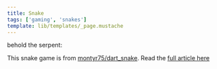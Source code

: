 ```yaml
---
title: Snake
tags: ['gaming', 'snakes']
template: lib/templates/_page.mustache
---
```


behold the serpent:

<canvas id="canvas" width="450" height="450"></canvas>

This snake game is from
[montyr75/dart_snake](https://github.com/montyr75/dart_snake). Read the  [full
article here](https://dart.academy/web-games-with-dart-and-the-html5-canvas/)

<script src="/snake.dart.js"></script>
